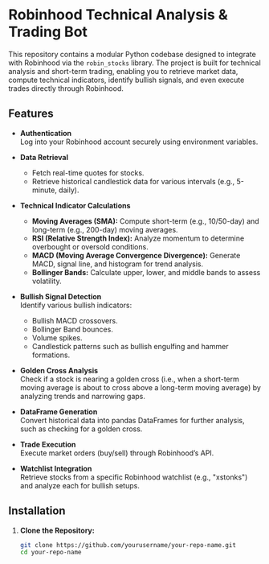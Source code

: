 # Robinhood Technical Analysis & Trading Bot

This repository contains a modular Python codebase designed to integrate with Robinhood via the `robin_stocks` library. The project is built for technical analysis and short-term trading, enabling you to retrieve market data, compute technical indicators, identify bullish signals, and even execute trades directly through Robinhood.

## Features

- **Authentication**  
  Log into your Robinhood account securely using environment variables.

- **Data Retrieval**  
  - Fetch real-time quotes for stocks.
  - Retrieve historical candlestick data for various intervals (e.g., 5-minute, daily).

- **Technical Indicator Calculations**  
  - **Moving Averages (SMA):** Compute short-term (e.g., 10/50-day) and long-term (e.g., 200-day) moving averages.
  - **RSI (Relative Strength Index):** Analyze momentum to determine overbought or oversold conditions.
  - **MACD (Moving Average Convergence Divergence):** Generate MACD, signal line, and histogram for trend analysis.
  - **Bollinger Bands:** Calculate upper, lower, and middle bands to assess volatility.

- **Bullish Signal Detection**  
  Identify various bullish indicators:
  - Bullish MACD crossovers.
  - Bollinger Band bounces.
  - Volume spikes.
  - Candlestick patterns such as bullish engulfing and hammer formations.

- **Golden Cross Analysis**  
  Check if a stock is nearing a golden cross (i.e., when a short-term moving average is about to cross above a long-term moving average) by analyzing trends and narrowing gaps.

- **DataFrame Generation**  
  Convert historical data into pandas DataFrames for further analysis, such as checking for a golden cross.

- **Trade Execution**  
  Execute market orders (buy/sell) through Robinhood’s API.

- **Watchlist Integration**  
  Retrieve stocks from a specific Robinhood watchlist (e.g., "xstonks") and analyze each for bullish setups.

## Installation

1. **Clone the Repository:**

   ```bash
   git clone https://github.com/yourusername/your-repo-name.git
   cd your-repo-name
